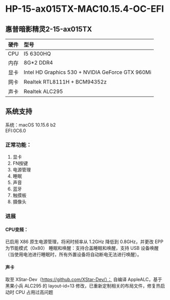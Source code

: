 # HP-15-ax015TX-MAC10.15.4-OC-EFI
## 惠普暗影精灵2-15-ax015TX  
| 硬件| 型号|   
| :----: | :---- |
| CPU | I5 6300HQ |    
|内存 | 8G*2 DDR4 |     
|显卡| Intel HD Graphics 530 + NVIDIA GeForce GTX 960Mi |     
|网卡| Realtek RTL8111H + BCM94352z |     
|声卡| Realtek ALC295  |   
## 系统支持
系统：macOS 10.15.6 b2  
EFI:0C6.0  
### 正常功能：  
1. 显卡
2. FN按键
3. 电源管理
4. 睡眠
5. 声音
6. 蓝牙
7. 触摸板
8. 摄像头

### 进展
#### CPU变频：  
已启用 X86 原生电源管理，将闲时频率从 1.2GHz 降低到 0.8GHz，并更改 EPP 为节能模式（0x80）
睡眠和唤醒：支持合盖睡眠和唤醒，支持 USB 设备唤醒（当使用电池进行睡眠时，所有外置设备将自动断电无法进行唤醒）。
#### 声卡  
取至 XStar-Dev（https://github.com/XStar-Dev/）：
自编译 AppleALC，基于黑果小兵 ALC295 的 layout-id=13 修改，已重新定制相关的布局文件，修复热启动时 CPU 占用过高问题


